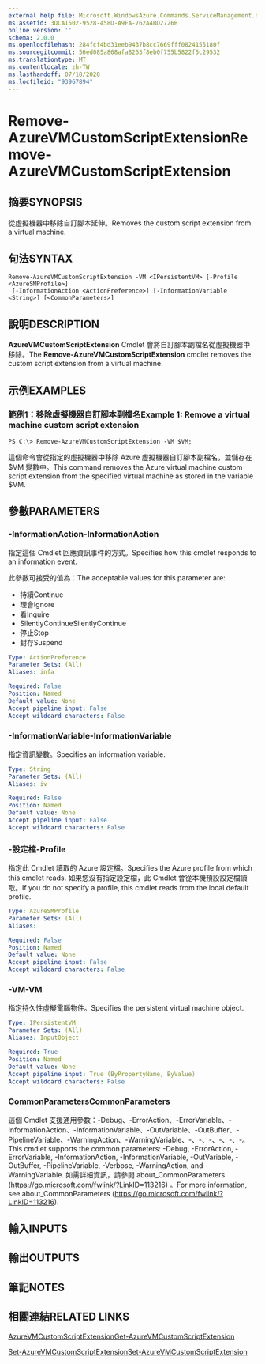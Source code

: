 ```yaml
---
external help file: Microsoft.WindowsAzure.Commands.ServiceManagement.dll-Help.xml
ms.assetid: 3DCA1502-9528-458D-A9EA-762A4BD2726B
online version: ''
schema: 2.0.0
ms.openlocfilehash: 284fcf4bd31eeb9437b8cc7669fff0824155180f
ms.sourcegitcommit: 56ed085a868afa8263f8eb0f755b5822f5c29532
ms.translationtype: MT
ms.contentlocale: zh-TW
ms.lasthandoff: 07/18/2020
ms.locfileid: "93967894"
---
```

# <span data-ttu-id="8fbe3-101">Remove-AzureVMCustomScriptExtension</span><span class="sxs-lookup"><span data-stu-id="8fbe3-101">Remove-AzureVMCustomScriptExtension</span></span>

## <span data-ttu-id="8fbe3-102">摘要</span><span class="sxs-lookup"><span data-stu-id="8fbe3-102">SYNOPSIS</span></span>
<span data-ttu-id="8fbe3-103">從虛擬機器中移除自訂腳本延伸。</span><span class="sxs-lookup"><span data-stu-id="8fbe3-103">Removes the custom script extension from a virtual machine.</span></span>

## <span data-ttu-id="8fbe3-104">句法</span><span class="sxs-lookup"><span data-stu-id="8fbe3-104">SYNTAX</span></span>

```
Remove-AzureVMCustomScriptExtension -VM <IPersistentVM> [-Profile <AzureSMProfile>]
 [-InformationAction <ActionPreference>] [-InformationVariable <String>] [<CommonParameters>]
```

## <span data-ttu-id="8fbe3-105">說明</span><span class="sxs-lookup"><span data-stu-id="8fbe3-105">DESCRIPTION</span></span>
<span data-ttu-id="8fbe3-106">**AzureVMCustomScriptExtension** Cmdlet 會將自訂腳本副檔名從虛擬機器中移除。</span><span class="sxs-lookup"><span data-stu-id="8fbe3-106">The **Remove-AzureVMCustomScriptExtension** cmdlet removes the custom script extension from a virtual machine.</span></span>

## <span data-ttu-id="8fbe3-107">示例</span><span class="sxs-lookup"><span data-stu-id="8fbe3-107">EXAMPLES</span></span>

### <span data-ttu-id="8fbe3-108">範例1：移除虛擬機器自訂腳本副檔名</span><span class="sxs-lookup"><span data-stu-id="8fbe3-108">Example 1: Remove a virtual machine custom script extension</span></span>
```
PS C:\> Remove-AzureVMCustomScriptExtension -VM $VM;
```

<span data-ttu-id="8fbe3-109">這個命令會從指定的虛擬機器中移除 Azure 虛擬機器自訂腳本副檔名，並儲存在 $VM 變數中。</span><span class="sxs-lookup"><span data-stu-id="8fbe3-109">This command removes the Azure virtual machine custom script extension from the specified virtual machine as stored in the variable $VM.</span></span>

## <span data-ttu-id="8fbe3-110">參數</span><span class="sxs-lookup"><span data-stu-id="8fbe3-110">PARAMETERS</span></span>

### <span data-ttu-id="8fbe3-111">-InformationAction</span><span class="sxs-lookup"><span data-stu-id="8fbe3-111">-InformationAction</span></span>
<span data-ttu-id="8fbe3-112">指定這個 Cmdlet 回應資訊事件的方式。</span><span class="sxs-lookup"><span data-stu-id="8fbe3-112">Specifies how this cmdlet responds to an information event.</span></span>

<span data-ttu-id="8fbe3-113">此參數可接受的值為：</span><span class="sxs-lookup"><span data-stu-id="8fbe3-113">The acceptable values for this parameter are:</span></span>

- <span data-ttu-id="8fbe3-114">持續</span><span class="sxs-lookup"><span data-stu-id="8fbe3-114">Continue</span></span>
- <span data-ttu-id="8fbe3-115">理會</span><span class="sxs-lookup"><span data-stu-id="8fbe3-115">Ignore</span></span>
- <span data-ttu-id="8fbe3-116">看</span><span class="sxs-lookup"><span data-stu-id="8fbe3-116">Inquire</span></span>
- <span data-ttu-id="8fbe3-117">SilentlyContinue</span><span class="sxs-lookup"><span data-stu-id="8fbe3-117">SilentlyContinue</span></span>
- <span data-ttu-id="8fbe3-118">停止</span><span class="sxs-lookup"><span data-stu-id="8fbe3-118">Stop</span></span>
- <span data-ttu-id="8fbe3-119">封存</span><span class="sxs-lookup"><span data-stu-id="8fbe3-119">Suspend</span></span>

```yaml
Type: ActionPreference
Parameter Sets: (All)
Aliases: infa

Required: False
Position: Named
Default value: None
Accept pipeline input: False
Accept wildcard characters: False
```

### <span data-ttu-id="8fbe3-120">-InformationVariable</span><span class="sxs-lookup"><span data-stu-id="8fbe3-120">-InformationVariable</span></span>
<span data-ttu-id="8fbe3-121">指定資訊變數。</span><span class="sxs-lookup"><span data-stu-id="8fbe3-121">Specifies an information variable.</span></span>

```yaml
Type: String
Parameter Sets: (All)
Aliases: iv

Required: False
Position: Named
Default value: None
Accept pipeline input: False
Accept wildcard characters: False
```

### <span data-ttu-id="8fbe3-122">-設定檔</span><span class="sxs-lookup"><span data-stu-id="8fbe3-122">-Profile</span></span>
<span data-ttu-id="8fbe3-123">指定此 Cmdlet 讀取的 Azure 設定檔。</span><span class="sxs-lookup"><span data-stu-id="8fbe3-123">Specifies the Azure profile from which this cmdlet reads.</span></span>
<span data-ttu-id="8fbe3-124">如果您沒有指定設定檔，此 Cmdlet 會從本機預設設定檔讀取。</span><span class="sxs-lookup"><span data-stu-id="8fbe3-124">If you do not specify a profile, this cmdlet reads from the local default profile.</span></span>

```yaml
Type: AzureSMProfile
Parameter Sets: (All)
Aliases: 

Required: False
Position: Named
Default value: None
Accept pipeline input: False
Accept wildcard characters: False
```

### <span data-ttu-id="8fbe3-125">-VM</span><span class="sxs-lookup"><span data-stu-id="8fbe3-125">-VM</span></span>
<span data-ttu-id="8fbe3-126">指定持久性虛擬電腦物件。</span><span class="sxs-lookup"><span data-stu-id="8fbe3-126">Specifies the persistent virtual machine object.</span></span>

```yaml
Type: IPersistentVM
Parameter Sets: (All)
Aliases: InputObject

Required: True
Position: Named
Default value: None
Accept pipeline input: True (ByPropertyName, ByValue)
Accept wildcard characters: False
```

### <span data-ttu-id="8fbe3-127">CommonParameters</span><span class="sxs-lookup"><span data-stu-id="8fbe3-127">CommonParameters</span></span>
<span data-ttu-id="8fbe3-128">這個 Cmdlet 支援通用參數：-Debug、-ErrorAction、-ErrorVariable、-InformationAction、-InformationVariable、-OutVariable、-OutBuffer、-PipelineVariable、-WarningAction、-WarningVariable、-、-、-、-、-、-。</span><span class="sxs-lookup"><span data-stu-id="8fbe3-128">This cmdlet supports the common parameters: -Debug, -ErrorAction, -ErrorVariable, -InformationAction, -InformationVariable, -OutVariable, -OutBuffer, -PipelineVariable, -Verbose, -WarningAction, and -WarningVariable.</span></span> <span data-ttu-id="8fbe3-129">如需詳細資訊，請參閱 about_CommonParameters (https://go.microsoft.com/fwlink/?LinkID=113216) 。</span><span class="sxs-lookup"><span data-stu-id="8fbe3-129">For more information, see about_CommonParameters (https://go.microsoft.com/fwlink/?LinkID=113216).</span></span>

## <span data-ttu-id="8fbe3-130">輸入</span><span class="sxs-lookup"><span data-stu-id="8fbe3-130">INPUTS</span></span>

## <span data-ttu-id="8fbe3-131">輸出</span><span class="sxs-lookup"><span data-stu-id="8fbe3-131">OUTPUTS</span></span>

## <span data-ttu-id="8fbe3-132">筆記</span><span class="sxs-lookup"><span data-stu-id="8fbe3-132">NOTES</span></span>

## <span data-ttu-id="8fbe3-133">相關連結</span><span class="sxs-lookup"><span data-stu-id="8fbe3-133">RELATED LINKS</span></span>

[<span data-ttu-id="8fbe3-134">AzureVMCustomScriptExtension</span><span class="sxs-lookup"><span data-stu-id="8fbe3-134">Get-AzureVMCustomScriptExtension</span></span>](./Get-AzureVMCustomScriptExtension.md)

[<span data-ttu-id="8fbe3-135">Set-AzureVMCustomScriptExtension</span><span class="sxs-lookup"><span data-stu-id="8fbe3-135">Set-AzureVMCustomScriptExtension</span></span>](./Set-AzureVMCustomScriptExtension.md)



